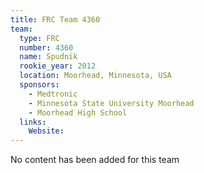 ```yaml
---
title: FRC Team 4360
team:
  type: FRC
  number: 4360
  name: Spudnik
  rookie_year: 2012
  location: Moorhead, Minnesota, USA
  sponsors:
    - Medtronic
    - Minnesota State University Moorhead
    - Moorhead High School
  links:
    Website: 
---
```

No content has been added for this team